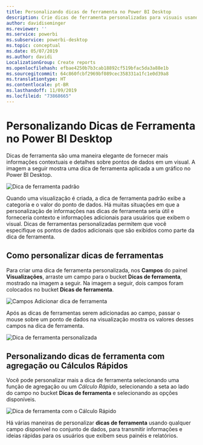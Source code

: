 ```yaml
---
title: Personalizando dicas de ferramenta no Power BI Desktop
description: Crie dicas de ferramenta personalizadas para visuais usando arrastar e soltar
author: davidiseminger
ms.reviewer: ''
ms.service: powerbi
ms.subservice: powerbi-desktop
ms.topic: conceptual
ms.date: 05/07/2019
ms.author: davidi
LocalizationGroup: Create reports
ms.openlocfilehash: efbae4250b7b3cab18892cf519bfac5da3a88e1b
ms.sourcegitcommit: 64c860fcbf2969bf089cec358331a1fc1e0d39a8
ms.translationtype: HT
ms.contentlocale: pt-BR
ms.lasthandoff: 11/09/2019
ms.locfileid: "73868665"
---
```

# <a name="customizing-tooltips-in-power-bi-desktop"></a>Personalizando Dicas de Ferramenta no Power BI Desktop
Dicas de ferramenta são uma maneira elegante de fornecer mais informações contextuais e detalhes sobre pontos de dados em um visual. A imagem a seguir mostra uma dica de ferramenta aplicada a um gráfico no Power BI Desktop.

![Dica de ferramenta padrão](media/desktop-custom-tooltips/custom-tooltips-1.png)

Quando uma visualização é criada, a dica de ferramenta padrão exibe a categoria e o valor do ponto de dados. Há muitas situações em que a personalização de informações nas dicas de ferramenta seria útil e forneceria contexto e informações adicionais para usuários que exibem o visual. Dicas de ferramentas personalizadas permitem que você especifique os pontos de dados adicionais que são exibidos como parte da dica de ferramenta.

## <a name="how-to-customize-tooltips"></a>Como personalizar dicas de ferramentas
Para criar uma dica de ferramenta personalizada, nos **Campos** do painel **Visualizações**, arraste um campo para o bucket **Dicas de ferramenta**, mostrado na imagem a seguir. Na imagem a seguir, dois campos foram colocados no bucket **Dicas de ferramenta**.

![Campos Adicionar dica de ferramenta](media/desktop-custom-tooltips/custom-tooltips-2.png)

Após as dicas de ferramentas serem adicionadas ao campo, passar o mouse sobre um ponto de dados na visualização mostra os valores desses campos na dica de ferramenta.

![Dica de ferramenta personalizada](media/desktop-custom-tooltips/custom-tooltips-3.png)

## <a name="customizing-tooltips-with-aggregation-or-quick-calcs"></a>Personalizando dicas de ferramenta com agregação ou Cálculos Rápidos
Você pode personalizar mais a dica de ferramenta selecionando uma função de agregação ou um *Cálculo Rápido*, selecionando a seta ao lado do campo no bucket **Dicas de ferramenta** e selecionando as opções disponíveis.

![Dica de ferramenta com o Cálculo Rápido](media/desktop-custom-tooltips/custom-tooltips-4.png)

Há várias maneiras de personalizar **dicas de ferramenta** usando qualquer campo disponível no conjunto de dados, para transmitir informações e ideias rápidas para os usuários que exibem seus painéis e relatórios.

